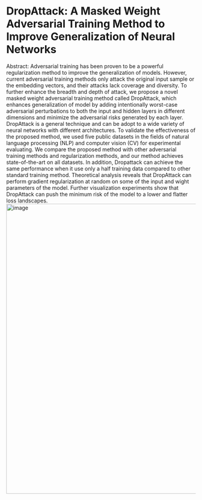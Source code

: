 # DropAttack: A Masked Weight Adversarial Training Method to Improve Generalization of Neural Networks
Abstract: Adversarial training has been proven to be a powerful regularization method to improve the generalization of models. However, current adversarial training methods only attack the original input sample or the embedding vectors, and their attacks lack coverage and diversity. To further enhance the breadth and depth of attack, we propose a novel masked weight adversarial training method called DropAttack, which enhances generalization of model by adding intentionally worst-case adversarial perturbations to both the input and hidden layers in different dimensions and minimize the adversarial risks generated by each layer. DropAttack is a general technique and can be adopt to a wide variety of neural networks with different architectures. To validate the effectiveness of the proposed method, we used five public datasets in the fields of natural language processing (NLP) and computer vision (CV) for experimental evaluating. We compare the proposed method with other adversarial training methods and regularization methods, and our method achieves state-of-the-art on all datasets. In addition, Dropattack can achieve the same performance when it use only a half training data compared to other standard training method. Theoretical analysis reveals that DropAttack can perform gradient regularization at random on some of the input and wight parameters of the model. Further visualization experiments show that DropAttack can push the minimum risk of the model to a lower and flatter loss landscapes.
<img width="770" alt="image" src="https://user-images.githubusercontent.com/56249874/131253058-b2efc608-f3e8-4633-977c-77e1c3f1e426.png">
